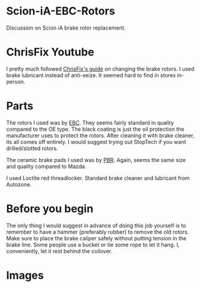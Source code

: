 # Scion-iA-EBC-Rotors
Discussion on Scion iA brake rotor replacement.

# ChrisFix Youtube
I pretty much followed [ChrisFix's guide](https://youtu.be/lU6OKQxSg8U) on changing the brake rotors. I used brake lubricant instead of anti-seize. It seemed hard to find in stores in-person.

# Parts
The rotors I used was by [EBC](https://www.carid.com/2016-scion-ia-brakes/ebc-rk-series-replacement-brake-rotors-769390562.html).
They seems fairly standard in quality compared to the OE type.
The black coating is just the oil protection the manufacturer uses to protect the rotors. After cleaning it with brake cleaner, its all comes off entirely.
I would suggest trying out StopTech if you want drilled/slotted rotors.

The ceramic brake pads I used was by [PBR](http://a.co/abNQCPs). Again, seems the same size and quality compared to Mazda.

I used Loctite red threadlocker.
Standard brake cleaner and lubricant from Autozone.

# Before you begin
The only thing I would suggest in advance of doing this job yourself is to remember to have a hammer (preferably rubber) to remove the old rotors.
Make sure to place the brake caliper safely without putting tension in the brake line. Some people use a bucket or tie some rope to let it hang. I, conveniently, let it rest behind the coilover.

# Images
[](Scion-iA-EBC-Rotors/lubbed.jpg)
